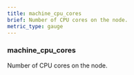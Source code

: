 ```yaml
---
title: machine_cpu_cores 
brief: Number of CPU cores on the node.
metric_type: gauge
---
```

### machine_cpu_cores 

Number of CPU cores on the node.
